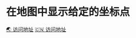 # 在地图中显示给定的坐标点

[🌏 访问地址](https://haochuan9421.github.io/gps-in-map/)
[🇨🇳 访问地址](https://hc199421.gitee.io/gps-in-map/)
